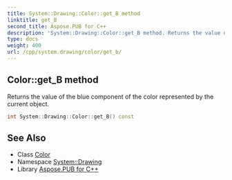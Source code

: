 ```yaml
---
title: System::Drawing::Color::get_B method
linktitle: get_B
second_title: Aspose.PUB for C++
description: 'System::Drawing::Color::get_B method. Returns the value of the blue component of the color represented by the current object in C++.'
type: docs
weight: 400
url: /cpp/system.drawing/color/get_b/
---
```

## Color::get_B method


Returns the value of the blue component of the color represented by the current object.

```cpp
int System::Drawing::Color::get_B() const
```

## See Also

* Class [Color](../)
* Namespace [System::Drawing](../../)
* Library [Aspose.PUB for C++](../../../)
